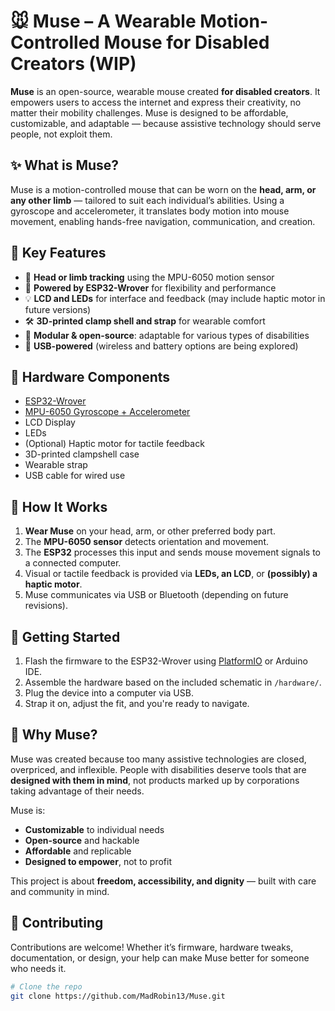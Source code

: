 # 🐭 Muse – A Wearable Motion-Controlled Mouse for Disabled Creators (WIP)

**Muse** is an open-source, wearable mouse created **for disabled creators**. It empowers users to access the internet and express their creativity, no matter their mobility challenges. Muse is designed to be affordable, customizable, and adaptable — because assistive technology should serve people, not exploit them.

## ✨ What is Muse?

Muse is a motion-controlled mouse that can be worn on the **head, arm, or any other limb** — tailored to suit each individual’s abilities. Using a gyroscope and accelerometer, it translates body motion into mouse movement, enabling hands-free navigation, communication, and creation.

## 🎯 Key Features

- 🧠 **Head or limb tracking** using the MPU-6050 motion sensor  
- 📡 **Powered by ESP32-Wrover** for flexibility and performance  
- 💡 **LCD and LEDs** for interface and feedback (may include haptic motor in future versions)  
- 🛠️ **3D-printed clamp shell and strap** for wearable comfort  
- 🧩 **Modular & open-source**: adaptable for various types of disabilities  
- 🔌 **USB-powered** (wireless and battery options are being explored)

## 🧰 Hardware Components

- [ESP32-Wrover](https://www.espressif.com/en/products/socs/esp32-wrover)
- [MPU-6050 Gyroscope + Accelerometer](https://invensense.tdk.com/products/motion-tracking/6-axis/mpu-6050/)
- LCD Display
- LEDs
- (Optional) Haptic motor for tactile feedback
- 3D-printed clampshell case
- Wearable strap
- USB cable for wired use

## 🔧 How It Works

1. **Wear Muse** on your head, arm, or other preferred body part.
2. The **MPU-6050 sensor** detects orientation and movement.
3. The **ESP32** processes this input and sends mouse movement signals to a connected computer.
4. Visual or tactile feedback is provided via **LEDs, an LCD**, or **(possibly) a haptic motor**.
5. Muse communicates via USB or Bluetooth (depending on future revisions).

## 🚀 Getting Started

1. Flash the firmware to the ESP32-Wrover using [PlatformIO](https://platformio.org/) or Arduino IDE.
2. Assemble the hardware based on the included schematic in `/hardware/`.
3. Plug the device into a computer via USB.
4. Strap it on, adjust the fit, and you're ready to navigate.

## 🤲 Why Muse?

Muse was created because too many assistive technologies are closed, overpriced, and inflexible. People with disabilities deserve tools that are **designed with them in mind**, not products marked up by corporations taking advantage of their needs.

Muse is:

- **Customizable** to individual needs
- **Open-source** and hackable
- **Affordable** and replicable
- **Designed to empower**, not to profit

This project is about **freedom, accessibility, and dignity** — built with care and community in mind.

## 💬 Contributing

Contributions are welcome! Whether it’s firmware, hardware tweaks, documentation, or design, your help can make Muse better for someone who needs it.

```bash
# Clone the repo
git clone https://github.com/MadRobin13/Muse.git
